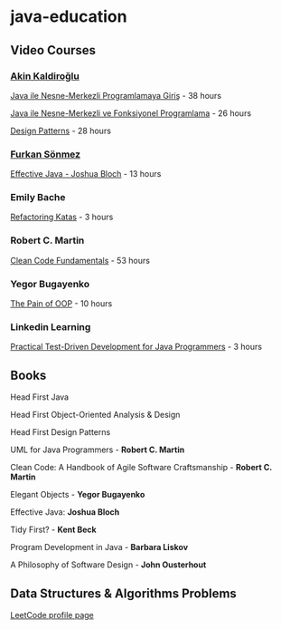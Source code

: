 # java-education

## Video Courses

### [Akin Kaldiroğlu](https://www.udemy.com/user/akinkaldiroglu)

[Java ile Nesne-Merkezli Programlamaya Giriş](https://www.udemy.com/course/java-ile-nesne-merkezli-programlamaya-giris/learn) - 38 hours

[Java ile Nesne-Merkezli ve Fonksiyonel Programlama](https://www.udemy.com/course/java-ile-nesne-merkezli-ve-fonksiyonel-programlama/learn) - 26 hours

[Design Patterns](https://www.udemy.com/course/designpatterns/learn/) - 28 hours

### [Furkan Sönmez](https://www.udemy.com/user/furkan-47472/)

[Effective Java - Joshua Bloch](https://www.udemy.com/course/ileriorta-seviye-java-dersleri-effective-java/learn) - 13 hours

### Emily Bache

[Refactoring Katas](https://learning.oreilly.com/videos/-/0790145800350/) - 3 hours

### Robert C. Martin 

[Clean Code Fundamentals](https://www.oreilly.com/library/view/clean-code-fundamentals/9780134661742/) - 53 hours

### Yegor Bugayenko

[The Pain of OOP](https://www.youtube.com/watch?v=aLaDDoT2v54&list=PLaIsQH4uc08ytf8POIIAkkR4ZsRq8DFiV) - 10 hours

### Linkedin Learning

[Practical Test-Driven Development for Java Programmers](https://www.linkedin.com/learning/practical-test-driven-development-for-java-programmers) - 3 hours

## Books

Head First Java

Head First Object-Oriented Analysis & Design

Head First Design Patterns

UML for Java Programmers - **Robert C. Martin**

Clean Code: A Handbook of Agile Software Craftsmanship - **Robert C. Martin**

Elegant Objects - **Yegor Bugayenko**

Effective Java: **Joshua Bloch**

Tidy First? - **Kent Beck**

Program Development in Java - **Barbara Liskov**

A Philosophy of Software Design -  **John Ousterhout** 


## Data Structures & Algorithms Problems

[LeetCode profile page](https://leetcode.com/u/kurtulussahin/)
